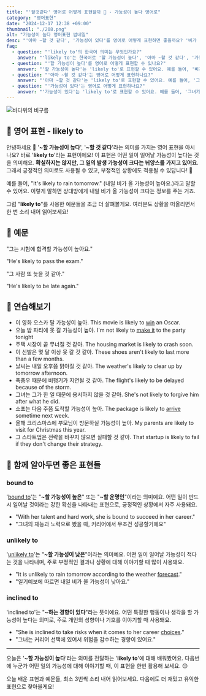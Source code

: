 ```yaml
---
title: "'할것같다' 영어로 어떻게 표현할까 🌟 - 가능성이 높다 영어로"
category: "영어표현"
date: "2024-12-17 12:38 +09:00"
thumbnail: "./208.png"
alt: "가능성이 높다 영어표현 썸네일"
desc: "'아마 ~할 것 같다', '가능성이 있다'를 영어로 어떻게 표현하면 좋을까요? '비가 올 가능성이 높아', '그는 내일 올 것 같아', '그녀가 승진할 가능성이 있어' 등을 영어로 표현하는 법을 배워봅시다. 다양한 예문을 통해서 연습하고 본인의 표현으로 만들어 보세요."
faq:
  - question: "'likely to'의 한국어 의미는 무엇인가요?"
    answer: "'likely to'는 한국어로 '할 가능성이 높다', '아마 ~할 것 같다', '가능성이 있다' 등으로 번역될 수 있습니다."
  - question: "'할 가능성이 높다'를 영어로 어떻게 표현할 수 있나요?"
    answer: "'할 가능성이 높다'는 'likely to'로 표현할 수 있어요. 예를 들어, '비가 올 가능성이 높아'는 'It's likely to rain'으로 말할 수 있어요."
  - question: "'아마 ~할 것 같다'는 영어로 어떻게 표현하나요?"
    answer: "'아마 ~할 것 같다'는 'likely to'로 표현할 수 있어요. 예를 들어, '그는 내일 올 것 같아'는 'He's likely to come tomorrow'로 표현할 수 있어요."
  - question: "'가능성이 있다'는 영어로 어떻게 표현하나요?"
    answer: "'가능성이 있다'는 'likely to'로 표현할 수 있어요. 예를 들어, '그녀가 승진할 가능성이 있어'는 'She's likely to get promoted'로 말할 수 있어요."
---
```


![바다위의 비구름](./208-1.jpg)

## 🌟 영어 표현 - likely to

안녕하세요 👋 '**~할 가능성이 높다**', '**~할 것 같다**'라는 의미를 가지는 영어 표현을 아시나요? 바로 '**likely to**'라는 표현이에요! 이 표현은 어떤 일이 일어날 가능성이 높다는 것을 의미해요. **확실하지는 않지만, 그 일의 발생 가능성이 크다는 뉘앙스를 가지고 있어요.** 그래서 긍정적인 의미로도 사용될 수 있고, 부정적인 상황에도 적용될 수 있답니다! 🌟

예를 들어, "It's likely to rain tomorrow." (내일 비가 올 가능성이 높아요.)라고 말할 수 있어요. 이렇게 말하면 상대방에게 내일 비가 올 가능성이 크다는 정보를 주는 거죠.

그럼 "**likely to**"를 사용한 예문들을 조금 더 살펴볼게요. 여러분도 상황을 떠올리면서 한 번 소리 내어 읽어보세요!

## 📖 예문

"그는 시험에 합격할 가능성이 높아요."

"He's likely to pass the exam."

"그 사람 또 늦을 것 같아."

"He's likely to be late again."

## 💬 연습해보기

<ul data-interactive-list>
  <li data-interactive-item>
    <span data-toggler>이 영화 오스카 탈 가능성이 높아.</span>
    <span data-answer>This movie is likely to <a href="/blog/in-english/456.win/">win</a> an Oscar.</span>
  </li>
  <li data-interactive-item>
    <span data-toggler>오늘 밤 파티에 못 갈 가능성이 높아.</span>
    <span data-answer>I'm not likely to <a href="/blog/in-english/244.make-it/">make it</a> to the party tonight</span>
  </li>
  <li data-interactive-item>
    <span data-toggler>주택 시장이 곧 무너질 것 같아.</span>
    <span data-answer>The housing market is likely to crash soon.</span>
  </li>
  <li data-interactive-item>
    <span data-toggler>이 신발은 몇 달 이상 못 갈 것 같아.</span>
    <span data-answer>These shoes aren't likely to last more than a few months.</span>
  </li>
  <li data-interactive-item>
    <span data-toggler>날씨는 내일 오후쯤 맑아질 것 같아.</span>
    <span data-answer>The weather's likely to clear up by tomorrow afternoon.</span>
  </li>
  <li data-interactive-item>
    <span data-toggler>폭풍우 때문에 비행기가 지연될 것 같아.</span>
    <span data-answer>The flight's likely to be delayed because of the storm.</span>
  </li>
  <li data-interactive-item>
    <span data-toggler>그녀는 그가 한 일 때문에 용서하지 않을 것 같아.</span>
    <span data-answer>She's not likely to forgive him after what he did.</span>
  </li>
  <li data-interactive-item>
    <span data-toggler>소포는 다음 주쯤 도착할 가능성이 높아.</span>
    <span data-answer>The package is likely to <a href="/blog/in-english/403.arrive/">arrive</a> sometime next week.</span>
  </li>
  <li data-interactive-item>
    <span data-toggler>올해 크리스마스에 부모님이 방문하실 가능성이 높아.</span>
    <span data-answer>My parents are likely to visit for Christmas this year.</span>
  </li>
  <li data-interactive-item>
    <span data-toggler>그 스타트업은 전략을 바꾸지 않으면 실패할 것 같아.</span>
    <span data-answer>That startup is likely to fail if they don't change their strategy.</span>
  </li>
</ul>

## 🤝 함께 알아두면 좋은 표현들

### bound to

'[bound to](/blog/in-english/212.bound-to/)'는 "**~할 가능성이 높은**" 또는 "**~할 운명인**"이라는 의미예요. 어떤 일이 반드시 일어날 것이라는 강한 확신을 나타내는 표현으로, 긍정적인 상황에서 자주 사용돼요.

- "With her talent and hard work, she is bound to succeed in her career."
- "그녀의 재능과 노력으로 봤을 때, 커리어에서 무조건 성공할거에요"

### unlikely to

'[unlikely to](/blog/가능성이-거의-없어-영어표현/)'는 "**~할 가능성이 낮은**"이라는 의미예요. 어떤 일이 일어날 가능성이 적다는 것을 나타내며, 주로 부정적인 결과나 상황에 대해 이야기할 때 많이 사용돼요.

- "It is unlikely to rain tomorrow according to the weather [forecast](/blog/in-english/416.forecast/)."
- "일기예보에 따르면 내일 비가 올 가능성이 낮아요."

### inclined to

'inclined to'는 "**~하는 경향이 있다**"라는 뜻이에요. 어떤 특정한 행동이나 생각을 할 가능성이 높다는 의미로, 주로 개인의 성향이나 기호를 이야기할 때 사용돼요.

- "She is inclined to take risks when it comes to her career [choices](/blog/in-english/399.choice/)."
- "그녀는 커리어 선택에 있어서 위험을 감수하는 경향이 있어요."

---

오늘은 '**~할 가능성이 높다**'라는 의미를 전달하는 '**likely to**'에 대해 배워봤어요. 다음번에 누군가 어떤 일의 가능성에 대해 이야기할 때, 이 표현을 한번 활용해 보세요. 😊

오늘 배운 표현과 예문들, 최소 3번씩 소리 내어 읽어보세요. 다음에도 더 재밌고 유익한 표현으로 찾아올게요!
